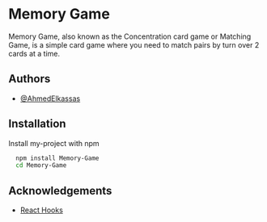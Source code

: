 
# Memory Game 

Memory Game, also known as the Concentration card game or Matching Game, is a simple card game where you need to match pairs by turn over 2 cards at a time.

## Authors

- [@AhmedElkassas](https://github.com/Ahmed-Elkassas)


## Installation

Install my-project with npm

```bash
  npm install Memory-Game
  cd Memory-Game
```
    
## Acknowledgements

 - [React Hooks](https://reactjs.org/docs/hooks-intro.html)

